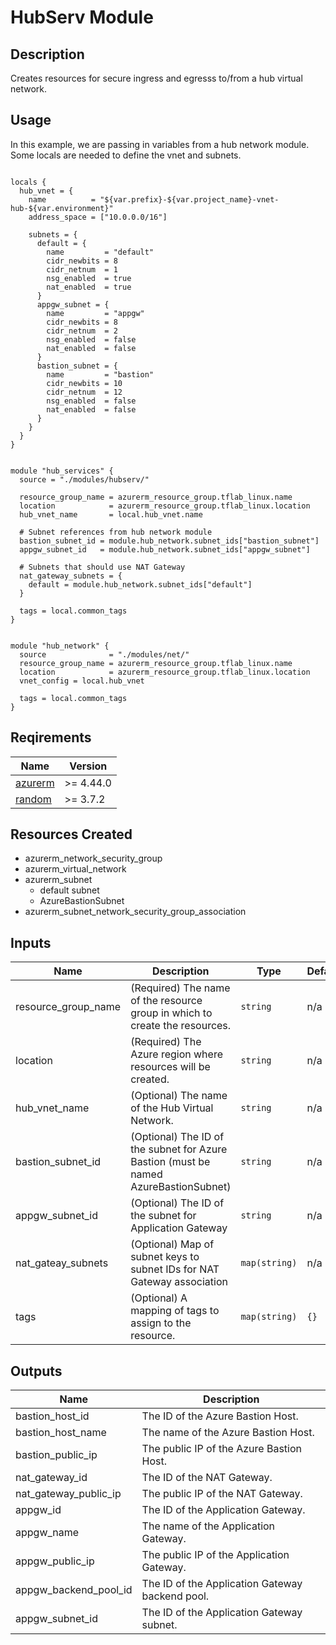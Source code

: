 # HubServ Module

## Description

Creates resources for secure ingress and egresss to/from a hub virtual network.

## Usage

In this example, we are passing in variables from a hub network module. Some
locals are needed to define the vnet and subnets.

```hcl

locals {
  hub_vnet = {
    name          = "${var.prefix}-${var.project_name}-vnet-hub-${var.environment}"
    address_space = ["10.0.0.0/16"]

    subnets = {
      default = {
        name         = "default"
        cidr_newbits = 8
        cidr_netnum  = 1
        nsg_enabled  = true
        nat_enabled  = true
      }
      appgw_subnet = {
        name         = "appgw"
        cidr_newbits = 8
        cidr_netnum  = 2
        nsg_enabled  = false
        nat_enabled  = false
      }
      bastion_subnet = {
        name         = "bastion"
        cidr_newbits = 10
        cidr_netnum  = 12
        nsg_enabled  = false
        nat_enabled  = false
      }
    }
  }
}


module "hub_services" {
  source = "./modules/hubserv/"

  resource_group_name = azurerm_resource_group.tflab_linux.name
  location            = azurerm_resource_group.tflab_linux.location
  hub_vnet_name       = local.hub_vnet.name

  # Subnet references from hub network module
  bastion_subnet_id = module.hub_network.subnet_ids["bastion_subnet"]
  appgw_subnet_id   = module.hub_network.subnet_ids["appgw_subnet"]

  # Subnets that should use NAT Gateway
  nat_gateway_subnets = {
    default = module.hub_network.subnet_ids["default"]
  }

  tags = local.common_tags
}


module "hub_network" {
  source              = "./modules/net/"
  resource_group_name = azurerm_resource_group.tflab_linux.name
  location            = azurerm_resource_group.tflab_linux.location
  vnet_config = local.hub_vnet

  tags = local.common_tags
}
```

## Reqirements

| Name                                                                            | Version   |
| ------------------------------------------------------------------------------- | --------- |
| <a href="https://registry.terraform.io/providers/hashicorp/azurerm">azurerm</a> | >= 4.44.0 |
| <a href="https://registry.terraform.io/providers/hashicorp/random">random</a>   | >= 3.7.2  |

## Resources Created

- azurerm_network_security_group
- azurerm_virtual_network
- azurerm_subnet
  - default subnet
  - AzureBastionSubnet
- azurerm_subnet_network_security_group_association

## Inputs

| Name                | Description                                                                          | Type          | Default | Required |
| ------------------- | ------------------------------------------------------------------------------------ | ------------- | ------- | -------- |
| resource_group_name | (Required) The name of the resource group in which to create the resources.          | `string`      | n/a     | yes      |
| location            | (Required) The Azure region where resources will be created.                         | `string`      | n/a     | yes      |
| hub_vnet_name       | (Optional) The name of the Hub Virtual Network.                                      | `string`      | n/a     | yes      |
| bastion_subnet_id   | (Optional) The ID of the subnet for Azure Bastion (must be named AzureBastionSubnet) | `string`      | n/a     | yes      |
| appgw_subnet_id     | (Optional) The ID of the subnet for Application Gateway                              | `string`      | n/a     | yes      |
| nat_gateay_subnets  | (Optional) Map of subnet keys to subnet IDs for NAT Gateway association              | `map(string)` | n/a     | no       |
| tags                | (Optional) A mapping of tags to assign to the resource.                              | `map(string)` | `{}`    | no       |

## Outputs

| Name                  | Description                                     |
| --------------------- | ----------------------------------------------- |
| bastion_host_id       | The ID of the Azure Bastion Host.               |
| bastion_host_name     | The name of the Azure Bastion Host.             |
| bastion_public_ip     | The public IP of the Azure Bastion Host.        |
| nat_gateway_id        | The ID of the NAT Gateway.                      |
| nat_gateway_public_ip | The public IP of the NAT Gateway.               |
| appgw_id              | The ID of the Application Gateway.              |
| appgw_name            | The name of the Application Gateway.            |
| appgw_public_ip       | The public IP of the Application Gateway.       |
| appgw_backend_pool_id | The ID of the Application Gateway backend pool. |
| appgw_subnet_id       | The ID of the Application Gateway subnet.       |
